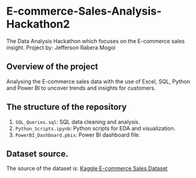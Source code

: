 # E-commerce-Sales-Analysis-Hackathon2
The Data Analysis Hackathon which focuses on the E-commerce sales insight. 
Project by: Jefferson Rabera Mogoi

## Overview of the project
Analysing the E-commerce sales data with the use of Excel, SQL, Python and Power BI to uncover trends and insights for customers.

## The structure of the repository
1. `SQL_Queries.sql`: SQL data cleaning and analysis.
2. `Python_Scripts.ipynb`: Python scripts for EDA and visualization.
3. `PowerBI_Dashboard.pbix`: Power BI dashboard file.

## Dataset source.
The source of the dataset is: [Kaggle E-commerce Sales Dataset](https://github.com/jefftizo/E-commerce-Sales-Analysis-Hackathon)
